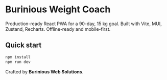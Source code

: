 # Burinious Weight Coach

Production-ready React PWA for a 90-day, 15 kg goal. Built with Vite, MUI, Zustand, Recharts. Offline-ready and mobile-first.

## Quick start
```bash
npm install
npm run dev
```

Crafted by **Burinious Web Solutions**.
